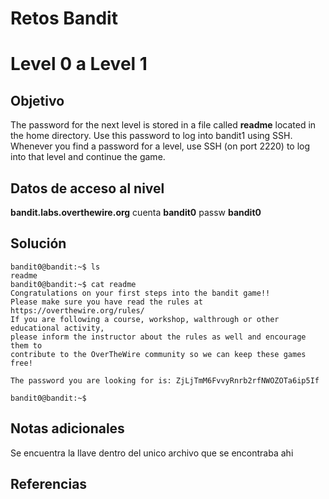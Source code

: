 # Retos Bandit 


# Level 0 a Level 1

## Objetivo 

The password for the next level is stored in a file called **readme** located in the home directory. Use this password to log into bandit1 using SSH. Whenever you find a password for a level, use SSH (on port 2220) to log into that level and continue the game.
## Datos de acceso al nivel 
**bandit.labs.overthewire.org**
cuenta
**bandit0**
passw
**bandit0**
## Solución 
```
bandit0@bandit:~$ ls
readme
bandit0@bandit:~$ cat readme
Congratulations on your first steps into the bandit game!!
Please make sure you have read the rules at https://overthewire.org/rules/
If you are following a course, workshop, walthrough or other educational activity,
please inform the instructor about the rules as well and encourage them to
contribute to the OverTheWire community so we can keep these games free!

The password you are looking for is: ZjLjTmM6FvvyRnrb2rfNWOZOTa6ip5If

bandit0@bandit:~$
```

## Notas adicionales 
Se encuentra la llave dentro del unico archivo que se encontraba ahi 
## Referencias 
